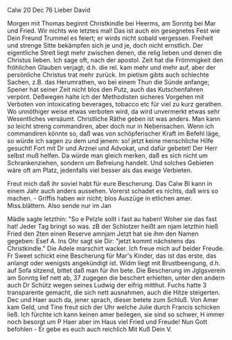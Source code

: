  Calw 20 Dec 76
Lieber David

Morgen mit Thomas beginnt Christkindle bei Heerms, am Sonntg bei Mar und Fried. Wir nichts wie letztes mal! Das ist auch ein gesegnetes Fest wie Dein Freund Trummel es feiert; er wirds nicht sobald vergessen. 
Freiheit und strenge Sitte bekämpfen sich je und je, doch nicht ernstlich. Der eigentliche Streit liegt mehr zwischen denen, die relig lieben und denen die Christus lieben. Ich sage oft, nach der apostol. Zeit hat die Frömmigkeit den fröhlichen Glauben verjagt; d.h. die rel. kam mehr und mehr auf, aber der persönliche Christus trat mehr zurück. Im pietism gibts auch schlechte Sachen, z.B. das Herumrathen, wo bei einem Thun die Sünde anfange; Spener hat seiner Zeit nicht blos den Putz, auch das Kutschenfahren verpönt. Deßwegen halte ich der Methodisten sicheres Vorgehen mit Verboten von intoxicating beverages, tobacco etc für viel zu kurz gerathen. Wo unnöthiger weise etwas verboten wird, da wird unvermerkt etwas sehr Wesentliches versäumt. Christliche Räthe geben ist was anders. Man kann so leicht streng commandiren, aber doch nur in Nebensachen. Wenn ich commandiren könnte so, daß was von schöpferischer Kraft im Befehl läge, so würde ich sagen zu dem und jenem: so! jetzt keine menschliche Hilfe gesucht! Fort mit Dr und Arznei und Advokat, und dafür gebetet! Der Herr selbst muß helfen. Da würde man gleich merken, daß es sich nicht um Schrankenziehen, sondern um Befreiung handelt. Und solches Gebieten wäre oft am Platz, jedenfalls viel besser als das ewige Verbieten.

Freut mich daß ihr soviel habt für eure Bescherung. Das Calw Bl kann in einem Jahr auch anders aussehen. Vorerst schadet es nichts, daß wirs so machen. - Griffis haben wir nicht; blos Auszüge in etlichen amer. Miss.blättern. Also sende nur im Jan

Mädle sagte letzthin: "So e Pelzle sollt i fast au haben! Woher sie das fast hat! Jeder Tag bringt so was. zB der Schlotzer heißt am njam letzthin hieß Fried den 2ten einen Reserve amnjam Jetzt hat sie ihm den Namen gegeben: Esef A. Ins Ohr sagt sie Dir: "jetzt kommt nächstens das Christkindle." Die Adele marschirt wacker. Ich freue mich auf beider Freude. 
Fr Sweet schickt eine Bescherung für Mar's Kinder, das ist das erste, das anlangt oder wenigsts angekündigt ist. Widm liegt mit Brustbeengung, d.h. auf Sofa sitzend, bittet daß man für ihn bete. Die Bescherung im Jglgsverein am Sonntg lief nett ab, 37 zugegen die beschert erhielten, unter den andern auch Dr Schütz wegen seines Ludwig der eifrig mitthut. Fuchs hatte 3 transparente gemacht, die sich nett ausnahmen, auch die Hitze steigerten. Dec und Haer auch da, jener sprach, dieser betete zum Schluß. 
Von Amer kam Geld, und Tine freut sich der Uhr welche Julie durch Francis schicken ließ. Ich fürchte ich kann keinen amer beilegen, sie sind so schwer, H immer noch besorgt um P Haer aber im Haus viel Fried und Freude! Nun Gott befohlen - Er gebe es euch auch reichlich
 Mit Kuß Dein V.
